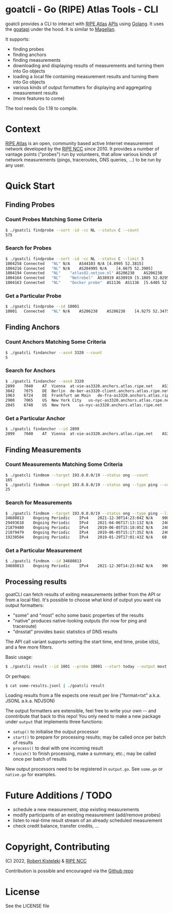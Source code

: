 # goatcli - Go (RIPE) Atlas Tools - CLI

goatcli provides a CLI to interact with [RIPE Atlas](https://atlas.ripe.net/) [APIs](https://atlas.ripe.net/api/v2/) using [Golang](https://go.dev/). It uses the [goatapi](https://github.com/robert-kisteleki/goatapi/) under the hood. It is similar to [Magellan](https://github.com/RIPE-NCC/ripe-atlas-tools).

It supports:
* finding probes
* finding anchors
* finding measurements
* downloading and displaying results of measurements and turning them into Go objects
* loading a local file containing measurement results and turning them into Go objects
* various kinds of output formatters for displaying and aggregating measurement results
* (more features to come)

The tool needs Go 1.18 to compile.

# Context

[RIPE Atlas](https://atlas.ripe.net) is an open, community based active Internet
measurement network developed by the [RIPE NCC](https://www.ripe.net/) since 2010.
It provides a number of vantage points ("probes") run by volunteers, that allow
various kinds of network measurements (pings, traceroutes, DNS queries, ...) to
be run by any user.


# Quick Start

## Finding Probes

### Count Probes Matching Some Criteria

```sh
$ ./goatcli findprobe --sort -id -cc NL --status C --count
575
```

### Search for Probes

```sh
$ ./goatcli findprobe --sort -id -cc NL --status C --limit 5
1004258	Connected	"NL" N/A	AS44103 N/A	[4.8995 52.3815]
1004216	Connected	"NL" N/A	AS204995 N/A	[4.6675 52.3905]
1004194	Connected	"NL"	"atlas02.netjoe.nl"	AS206238	AS206238	[6.0915 52.5095]
1004164	Connected	"NL"	"Netrebel"	AS38919	AS38919	[5.1805 52.0295]
1004163	Connected	"NL"	"Docker probe"	AS1136	AS1136	[5.6405 52.0385]
```


### Get a Particular Probe

```sh
$ ./goatcli findprobe --id 10001
10001	Connected	"NL" N/A	AS206238	AS206238	[4.9275 52.3475]
```

## Finding Anchors

### Count Anchors Matching Some Criteria

```sh
$ ./goatcli findanchor --asn4 3320 --count
5
```

### Search for Anchors

```sh
$ ./goatcli findanchor --asn4 3320
2899	7040	AT	Vienna	at-vie-as3320.anchors.atlas.ripe.net	AS3320	AS3320	[16.392002 48.193092]
3042	7075	DE	Berlin	de-ber-as3320-client.anchors.atlas.ripe.net	AS3320	AS3320	[13.422857 52.54575]
1963	6724	DE	Frankfurt am Main	de-fra-as3320.anchors.atlas.ripe.net	AS3320	AS3320	[8.682127 50.110924]
2900	7065	US	New York City	us-nyc-as3320.anchors.atlas.ripe.net	AS3320	AS3320	[-74.00833 40.717663]
2045	6748	US	New York	us-nyc-as3320.anchors.atlas.ripe.net	AS3320	AS3320	[-74.00831 40.717728]
```


### Get a Particular Anchor

```sh
$ ./goatcli findanchor --id 2899
2899	7040	AT	Vienna	at-vie-as3320.anchors.atlas.ripe.net	AS3320	AS3320	[16.392002 48.193092]
```

## Finding Measurements

### Count Measurements Matching Some Criteria

```sh
$ ./goatcli findmsm --target 193.0.0.0/19 --status ong --count
165
$ ./goatcli findmsm --target 193.0.0.0/19 --status ong --type ping --count
25
```

### Search for Measurements

```sh
$ ./goatcli findmsm --target 193.0.0.0/19 --status ong --type ping --limit 5
34680813	Ongoing	Periodic	IPv4	2021-12-30T14:23:04Z N/A	900	27	ping	k.root-servers.net
29493618	Ongoing	Periodic	IPv4	2021-04-06T17:13:13Z N/A	240	5	ping	ripe.net
21879480	Ongoing	Periodic	IPv4	2019-06-05T15:18:05Z N/A	240	50	ping	ripe.net
21879479	Ongoing	Periodic	IPv4	2019-06-05T15:17:35Z N/A	240	50	ping	ripe.net
19230504	Ongoing	Periodic	IPv4	2019-01-29T17:01:43Z N/A	60	50	ping	ping.ripe.net
```

### Get a Particular Measurement

```sh
$ ./goatcli findmsm --id 34680813
34680813	Ongoing	Periodic	IPv4	2021-12-30T14:23:04Z N/A	900	27	ping	k.root-servers.net
```

## Processing results

goatCLI can fetch results of exiting measurements (either from the API or from a local file). It's possible to choose what kind of output you want via output formatters:
* "some" and "most" echo some basic properties of the results
* "native" produces native-looking outputs (for now for ping and traceroute)
* "dnsstat" provides basic statistics of DNS results

The API call variant supports setting the start time, end time, probe id(s), and a few more filters.

Basic usage:

```sh
$ ./goatcli result --id 1001 --probe 10001 --start today --output most
```

Or perhaps:

```sh
$ cat some-results.jsonl | ./goatcli result
```

Loading results from a file expects one result per line ("format=txt" a.k.a. JSONL a.k.a. NDJSON)

The output formatters are extensible, feel free to write your own -- and conntribute that back to this repo! You only need to make a new package under `output` that implements three functions:
* `setup()` to initialise the output processor
* `start()` to prepare for processing results; may be called once per batch of results
* `process()` to deal with one incoming result
* `finish()` to finish processing, make a summary, etc.; may be called once per batch of results

New output processors need to be registered in `output.go`. See `some.go` or `native.go` for examples.

# Future Additions / TODO

* schedule a new measurement, stop existing measurements
* modify participants of an existing measurement (add/remove probes)
* listen to real-time result stream of an already scheduled measurement
* check credit balance, transfer credits, ...

# Copyright, Contributing

(C) 2022, [Robert Kisteleki](https://kistel.eu/) & [RIPE NCC](https://www.ripe.net)

Contribution is possible and encouraged via the [Github repo]("https://github.com/robert-kisteleki/goatcli/")

# License

See the LICENSE file
